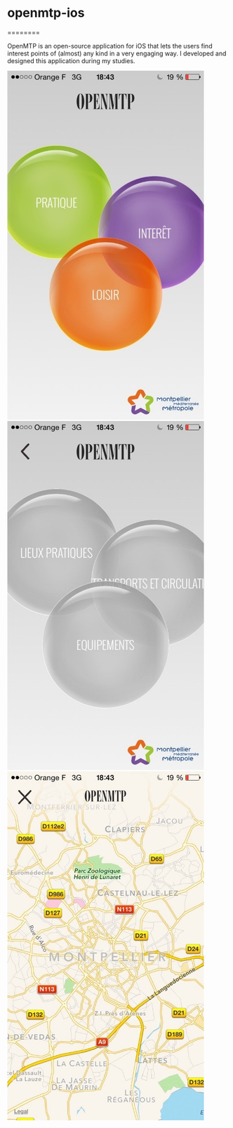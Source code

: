 # openmtp-ios
========


OpenMTP is an open-source application for iOS that lets the users find interest points of (almost) any kind in a very engaging way. I developed and designed this application during my studies.

![alt tag](https://github.com/chlkbumper/openmtp-ios/raw/master/1.jpg)
![alt tag](https://github.com/chlkbumper/openmtp-ios/raw/master/2.jpg)
![alt tag](https://github.com/chlkbumper/openmtp-ios/raw/master/3.jpg)
